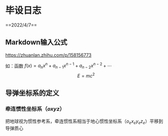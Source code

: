 # 毕设日志

==2022/4/7==

## Markdown输入公式

https://zhuanlan.zhihu.com/p/158156773

如：函数 ${f(x)=a_nx^n+a_{n-1}x^{n-1}+a_{n-2}x^{n-2}}+\cdots$
$$
E = mc^2
$$

## 导弹坐标系的定义

### 牵连惯性坐标系（$oxyz$）

把地球视为惯性参考系，牵连惯性系相当于地心惯性坐标系（$o_ex_ey_ez_e$）平移到导弹质心








